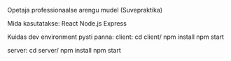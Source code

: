 Opetaja professionaalse arengu mudel (Suvepraktika)

Mida kasutatakse:
 React
 Node.js
 Express

Kuidas dev environment pysti panna:
 client:
  cd client/
  npm install
  npm start

 server:
  cd server/
  npm install
  npm start 

